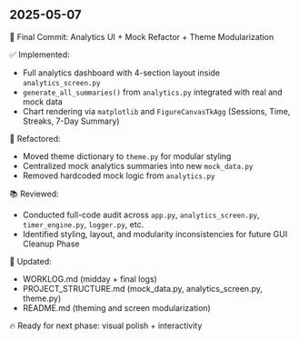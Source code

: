 ## 2025-05-07
🚀 Final Commit: Analytics UI + Mock Refactor + Theme Modularization

✅ Implemented:
- Full analytics dashboard with 4-section layout inside `analytics_screen.py`
- `generate_all_summaries()` from `analytics.py` integrated with real and mock data
- Chart rendering via `matplotlib` and `FigureCanvasTkAgg` (Sessions, Time, Streaks, 7-Day Summary)

🧹 Refactored:
- Moved theme dictionary to `theme.py` for modular styling
- Centralized mock analytics summaries into new `mock_data.py`
- Removed hardcoded mock logic from `analytics.py`

📚 Reviewed:
- Conducted full-code audit across `app.py`, `analytics_screen.py`, `timer_engine.py`, `logger.py`, etc.
- Identified styling, layout, and modularity inconsistencies for future GUI Cleanup Phase

📄 Updated:
- WORKLOG.md (midday + final logs)
- PROJECT_STRUCTURE.md (mock_data.py, analytics_screen.py, theme.py)
- README.md (theming and screen modularization)

🔥 Ready for next phase: visual polish + interactivity

